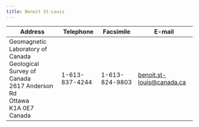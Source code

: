 ```yaml
---
title: Benoit St-Louis
---
```


| Address | Telephone | Facsimile | E-mail |
|---------------------------|-----------|-----------|--------|
|Geomagnetic Laboratory of Canada <br> Geological Survey of Canada <br> 2617 Anderson Rd <br> Ottawa <br> K1A 0E7 <br> Canada|1-613-837-4244|	1-613-824-9803|	benoit.st-louis@canada.ca|
